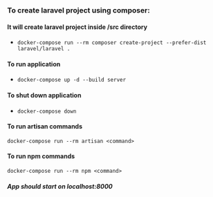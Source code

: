 ### To create laravel project using composer:
#### It will create laravel project inside /src directory 
- ```docker-compose run --rm composer create-project --prefer-dist laravel/laravel .``` 
#### To run application
- ```docker-compose up -d --build server```
#### To shut down application
- `docker-compose down`
#### To run artisan commands
`docker-compose run --rm artisan <command>`
#### To run npm commands
`docker-compose run --rm npm <command>`
##### App should start on localhost:8000
